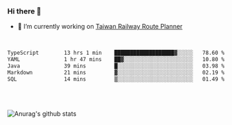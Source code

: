 ### Hi there 👋

- 🔭 I’m currently working on [Taiwan Railway Route Planner](https://github.com/Taiwan-Railway-Route-Planner)

<br/>

<!--START_SECTION:waka-->

```txt
TypeScript        13 hrs 1 min    ███████████████████▓░░░░░   78.60 %
YAML              1 hr 47 mins    ██▓░░░░░░░░░░░░░░░░░░░░░░   10.80 %
Java              39 mins         █░░░░░░░░░░░░░░░░░░░░░░░░   03.98 %
Markdown          21 mins         ▓░░░░░░░░░░░░░░░░░░░░░░░░   02.19 %
SQL               14 mins         ▒░░░░░░░░░░░░░░░░░░░░░░░░   01.49 %
```

<!--END_SECTION:waka-->

<br/>
<br/>

![Anurag's github stats](https://github-readme-stats.vercel.app/api?username=DepickereSven&show_icons=true&theme=tokyonight)



<!--
**DepickereSven/DepickereSven** is a ✨ _special_ ✨ repository because its `README.md` (this file) appears on your GitHub profile.

Here are some ideas to get you started:

- 🔭 I’m currently working on ...
- 🌱 I’m currently learning ...
- 👯 I’m looking to collaborate on ...
- 🤔 I’m looking for help with ...
- 💬 Ask me about ...
- 📫 How to reach me: ...
- 😄 Pronouns: ...
- ⚡ Fun fact: ...
-->

